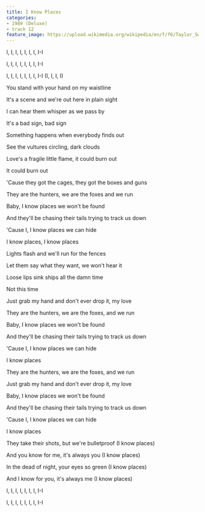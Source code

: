 ```yaml
---
title: I Know Places
categories:
- 1989 (Deluxe)
- track 12
feature_image: https://upload.wikimedia.org/wikipedia/en/f/f6/Taylor_Swift_-_1989.png
--- 
```

I, I, I, I, I, I, I, I-I

I, I, I, I, I, I, I, I-I

I, I, I, I, I, I, I, I-I (I, I, I, I)

You stand with your hand on my waistline

It's a scene and we're out here in plain sight

I can hear them whisper as we pass by

It's a bad sign, bad sign

Something happens when everybody finds out

See the vultures circling, dark clouds

Love's a fragile little flame, it could burn out

It could burn out

'Cause they got the cages, they got the boxes and guns

They are the hunters, we are the foxes and we run

Baby, I know places we won't be found

And they'll be chasing their tails trying to track us down

'Cause I, I know places we can hide

I know places, I know places

Lights flash and we'll run for the fences

Let them say what they want, we won't hear it

Loose lips sink ships all the damn time

Not this time

Just grab my hand and don't ever drop it, my love

They are the hunters, we are the foxes, and we run

Baby, I know places we won't be found

And they'll be chasing their tails trying to track us down

'Cause I, I know places we can hide

I know places

They are the hunters, we are the foxes, and we run

Just grab my hand and don't ever drop it, my love

Baby, I know places we won't be found

And they'll be chasing their tails trying to track us down

'Cause I, I know places we can hide

I know places

They take their shots, but we're bulletproof (I know places)

And you know for me, it's always you (I know places)

In the dead of night, your eyes so green (I know places)

And I know for you, it's always me (I know places)

I, I, I, I, I, I, I, I-I

I, I, I, I, I, I, I, I-I